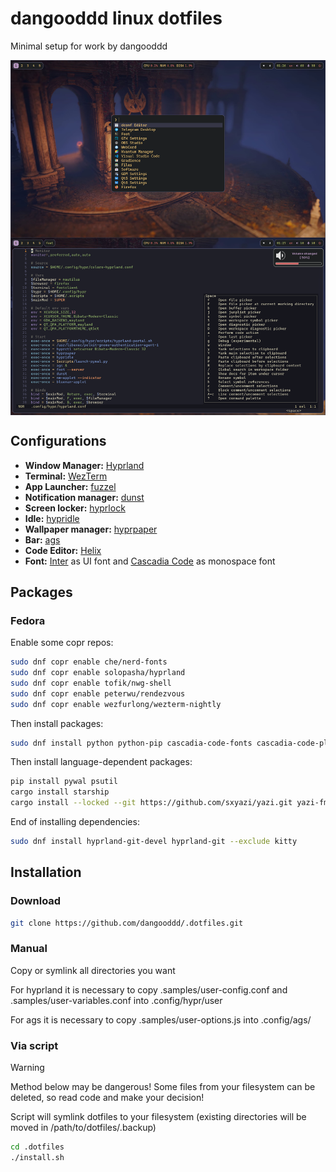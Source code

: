 # dangooddd linux dotfiles
Minimal setup for work by dangooddd

<img align="center" src="./.samples/look.png">

## Configurations 
* **Window Manager:** [Hyprland](https://github.com/hyprwm/Hyprland)
* **Terminal:** [WezTerm](https://github.com/wez/wezterm)
* **App Launcher:** [fuzzel](https://codeberg.org/dnkl/fuzzel)
* **Notification manager:** [dunst](https://github.com/dunst-project/dunst)
* **Screen locker:** [hyprlock](https://github.com/hyprwm/hyprlock)
* **Idle:** [hypridle](https://github.com/hyprwm/hypridle)
* **Wallpaper manager:** [hyprpaper](https://github.com/hyprwm/hyprpaper)
* **Bar:** [ags](https://github.com/Aylur/ags)
* **Code Editor:** [Helix](https://github.com/helix-editor/helix)
* **Font:** [Inter](https://github.com/rsms/inter) as UI font and [Cascadia Code](https://github.com/microsoft/cascadia-code) as monospace font

## Packages
### Fedora
Enable some copr repos:
```bash 
sudo dnf copr enable che/nerd-fonts
sudo dnf copr enable solopasha/hyprland
sudo dnf copr enable tofik/nwg-shell
sudo dnf copr enable peterwu/rendezvous 
sudo dnf copr enable wezfurlong/wezterm-nightly
```
Then install packages:
```bash
sudo dnf install python python-pip cascadia-code-fonts cascadia-code-pl-fonts rsms-inter-fonts nerd-fonts bibata-cursor-themes wl-clipboard papirus-icon-theme unar jq fd-find ffmpegthumbnailer ripgrep fzf poppler network-manager-applet blueman pamixer brightnessctl wezterm fuzzel nwg-look kvantum qt6ct zoxide cargo dunst aylurs-gtk-shell-git helix just hyprpaper hyprlock hypridle
```
Then install language-dependent packages:
```bash
pip install pywal psutil
cargo install starship
cargo install --locked --git https://github.com/sxyazi/yazi.git yazi-fm yazi-cli
```
End of installing dependencies:
```bash
sudo dnf install hyprland-git-devel hyprland-git --exclude kitty
```

## Installation

### Download
```bash
git clone https://github.com/dangooddd/.dotfiles.git
```

### Manual
Copy or symlink all directories you want

For hyprland it is necessary to copy .samples/user-config.conf and .samples/user-variables.conf into .config/hypr/user

For ags it is necessary to copy .samples/user-options.js into .config/ags/

### Via script
> [!Warning]
> Method below may be dangerous! Some files from your filesystem can be deleted, so read code and make your decision!

Script will symlink dotfiles to your filesystem (existing directories will be moved in /path/to/dotfiles/.backup)
```bash
cd .dotfiles
./install.sh
```
